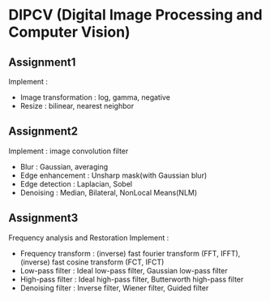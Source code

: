# DIPCV (Digital Image Processing and Computer Vision)

## Assignment1
Implement : 
- Image transformation : log, gamma, negative
- Resize : bilinear, nearest neighbor

## Assignment2
Implement : image convolution filter
- Blur : Gaussian, averaging
- Edge enhancement : Unsharp mask(with Gaussian blur)
- Edge detection : Laplacian, Sobel
- Denoising : Median, Bilateral, NonLocal Means(NLM)

## Assignment3
Frequency analysis and Restoration
Implement : 
- Frequency transform : (inverse) fast fourier transform (FFT, IFFT), (inverse) fast cosine transform (FCT, IFCT)
- Low-pass filter : Ideal low-pass filter, Gaussian low-pass filter
- High-pass filter : Ideal high-pass filter, Butterworth high-pass filter
- Denoising filter : Inverse filter, Wiener filter, Guided filter